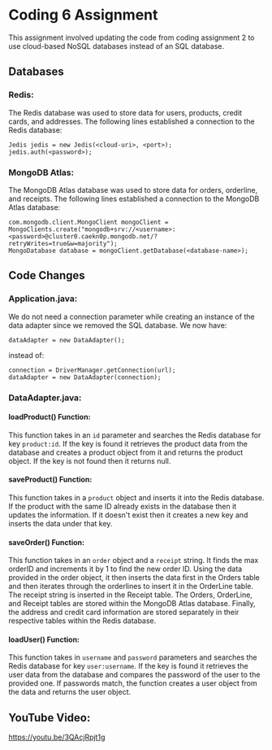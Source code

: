 # Coding 6 Assignment
This assignment involved updating the code from coding assignment 2 to use cloud-based NoSQL databases instead of an SQL database.

## Databases

### Redis:
The Redis database was used to store data for users, products, credit cards, and addresses.
The following lines established a connection to the Redis database:
```
Jedis jedis = new Jedis(<cloud-uri>, <port>);
jedis.auth(<password>);
```

### MongoDB Atlas:
The MongoDB Atlas database was used to store data for orders, orderline, and receipts.
The following lines established a connection to the MongoDB Atlas database:
```
com.mongodb.client.MongoClient mongoClient = MongoClients.create("mongodb+srv://<username>:<password>@cluster0.caekn0p.mongodb.net/?retryWrites=true&w=majority");
MongoDatabase database = mongoClient.getDatabase(<database-name>);
```

## Code Changes

### Application.java:
We do not need a connection parameter while creating an instance of the data adapter since we removed the SQL database.
We now have:
```
dataAdapter = new DataAdapter();
```
instead of:
```
connection = DriverManager.getConnection(url);
dataAdapter = new DataAdapter(connection);
```

### DataAdapter.java:
#### loadProduct() Function:
This function takes in an `id` parameter and searches the Redis database for key `product:id`. If the key is found it retrieves the product data from the database and creates a product object from it and returns the product object. If the key is not found then it returns null.

#### saveProduct() Function:
This function takes in a `product` object and inserts it into the Redis database. If the product with the same ID already exists in the database then it updates the information. If it doesn't exist then it creates a new key and inserts the data under that key.

#### saveOrder() Function:
This function takes in an `order` object and a `receipt` string. It finds the max orderID and increments it by 1 to find the new order ID. Using the data provided in the order object, it then inserts the data first in the Orders table and then iterates through the orderlines to insert it in the OrderLine table. The receipt string is inserted in the Receipt table. The Orders, OrderLine, and Receipt tables are stored within the MongoDB Atlas database. Finally, the address and credit card information are stored separately in their respective tables within the Redis database.

#### loadUser() Function:
This function takes in `username` and `password` parameters and searches the Redis database for key `user:username`. If the key is found it retrieves the user data from the database and compares the password of the user to the provided one. If passwords match, the function creates a user object from the data and returns the user object. 

## YouTube Video:
https://youtu.be/3QAcjRpjt1g


